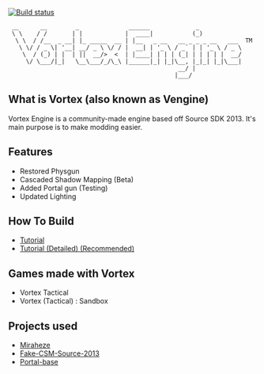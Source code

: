 [![Build status](https://ci.appveyor.com/api/projects/status/GuestSneezeOSDev/vortex-engine/branch/master?svg=true)](https://ci.appveyor.com/project/GuestSneezeOSDev/vortex-engine/branch/master)

```
 __      __        _              ______             _            
 \ \    / /       | |            |  ____|           (_)           
  \ \  / /__  _ __| |_ _____  __ | |__   _ __   __ _ _ _ __   ___  TM
   \ \/ / _ \| '__| __/ _ \ \/ / |  __| | '_ \ / _` | | '_ \ / _ \
    \  / (_) | |  | ||  __/>  <  | |____| | | | (_| | | | | |  __/
     \/ \___/|_|   \__\___/_/\_\ |______|_| |_|\__, |_|_| |_|\___|
                                                __/ |             
                                               |___/              
```

## What is Vortex (also known as Vengine)
Vortex Engine is a community-made engine based off Source SDK 2013. It's main purpose is to make modding easier.
## Features
* Restored Physgun 
* Cascaded Shadow Mapping (Beta)
* Added Portal gun (Testing)
* Updated Lighting

## How To Build
- [Tutorial](https://vortex.miraheze.org/wiki/How_to_build_games_in_Vortex)
- [Tutorial (Detailed) (Recommended)](https://developer.valvesoftware.com/wiki/Source_SDK_2013)

## Games made with Vortex
* Vortex Tactical
* Vortex (Tactical) : Sandbox

## Projects used
* [Miraheze](https://miraheze.org/)
* [Fake-CSM-Source-2013](https://github.com/celisej567/Fake-CSM-Source-2013)
* [Portal-base](https://github.com/SonicEraZoR/Portal-Base/tree/master)
